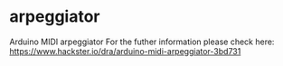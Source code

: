 # arpeggiator
Arduino MIDI arpeggiator
For the futher information please check here: https://www.hackster.io/dra/arduino-midi-arpeggiator-3bd731